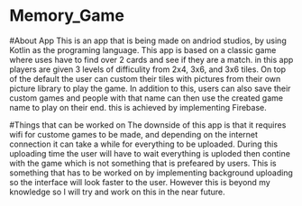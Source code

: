# Memory_Game

#About App
This is an app that is being made on andriod studios, by using Kotlin as the programing language.
This app is based on a classic game where uses have to find over 2 cards and see if they are a match.
in this app players are given 3 levels of difficulity from 2x4, 3x6, and 3x6 tiles. On top of the default
the user can custom their tiles with pictures from their own picture library to play the game. In addition
to this, users can also save their custom games and people with that name can then use the created game
name to play on their end. this is achieved by implementing Firebase. 

#Things that can be worked on
The downside of this app is that it requires wifi for custome games to be made, and depending on the internet
connection it can take a while for everything to be uploaded. During this uploading time the user will have to 
wait everything is uploded then contine with the game which is not something that is prefeared by users. This
is something that has to be worked on by implementing background uploading so the interface will look faster to 
the user. However this is beyond my knowledge so I will try and work on this in the near future. 



